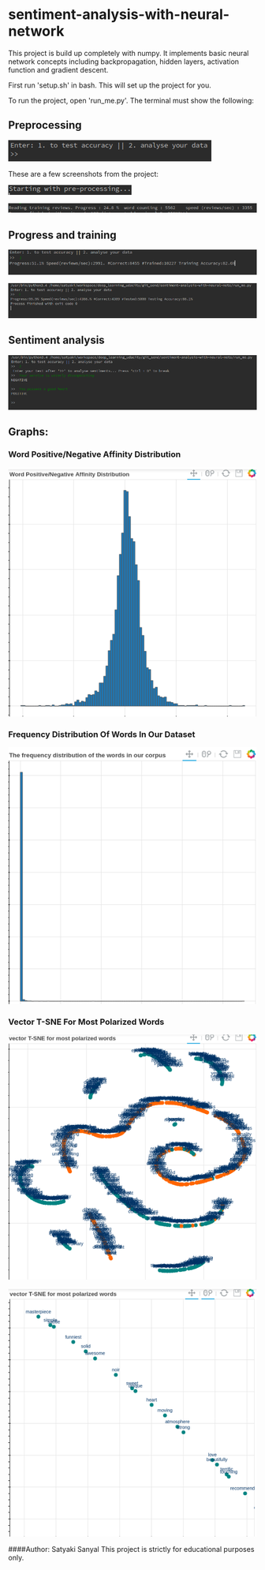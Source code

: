 # sentiment-analysis-with-neural-network
This project is build up completely with numpy.
It implements basic neural network concepts including backpropagation,
hidden layers, activation function and gradient descent.

First run 'setup.sh' in bash. This will set up the project for you.

To run the project, open 'run_me.py'. The terminal must show the following:

## Preprocessing

![Terminal screen_1](https://github.com/Satyaki0924/sentiment-analysis-with-neural-network/blob/master/res/pr2.1.png?raw=true "Terminal1")

These are a few screenshots from the project:

![Terminal screen_2](https://github.com/Satyaki0924/sentiment-analysis-with-neural-network/blob/master/res/pr2.2.png?raw=true "Terminal2")

![Terminal screen_3](https://github.com/Satyaki0924/sentiment-analysis-with-neural-network/blob/master/res/pr.2.3.png?raw=true "Terminal3")

## Progress and training

![Terminal screen_5](https://github.com/Satyaki0924/sentiment-analysis-with-neural-network/blob/master/res/pr.2.5.png?raw=true "Terminal5")

![Terminal screen_6](https://github.com/Satyaki0924/sentiment-analysis-with-neural-network/blob/master/res/pr.2.6.png?raw=true "Terminal6")

## Sentiment analysis

![Terminal screen_7](https://github.com/Satyaki0924/sentiment-analysis-with-neural-network/blob/master/res/pr.2.7.png?raw=true "Terminal7")

## Graphs:

### Word Positive/Negative Affinity Distribution

![Graph screen_1](https://github.com/Satyaki0924/sentiment-analysis-with-neural-network/blob/master/res/pr.graph.1.png?raw=true "Graph1")

### Frequency Distribution Of Words In Our Dataset

![Graph screen_2](https://github.com/Satyaki0924/sentiment-analysis-with-neural-network/blob/master/res/pr.graph.2.png?raw=true "Graph2")

### Vector T-SNE For Most Polarized Words

![Graph screen_3](https://github.com/Satyaki0924/sentiment-analysis-with-neural-network/blob/master/res/pr.graph.3.png?raw=true "Graph3")

![Graph screen_4](https://github.com/Satyaki0924/sentiment-analysis-with-neural-network/blob/master/res/pr.graph.4.png?raw=true "Graph4")

####Author: Satyaki Sanyal
This project is strictly for educational purposes only.
